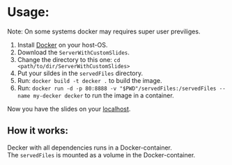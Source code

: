 # Usage:
Note: On some systems docker may requires super user previliges.
1. Install [Docker](https://docs.docker.com/install/) on your host-OS.
2. Download the `ServerWithCustomSlides`.
3. Change the directory to this one: `cd <path/to/dir/ServerWithCustomSlides>`
4. Put your sildes in the `servedFiles` directory.
5. Run: `docker build -t decker .` to build the image.
6. Run: `docker run -d -p 80:8888 -v "$PWD"/servedFiles:/servedFiles --name my-decker decker` to run the image in a container.

Now you have the slides on your [localhost](http://localhost).

## How it works:
Decker with all dependencies runs in a Docker-container.  
The `servedFiles` is mounted as a volume in the Docker-container.

